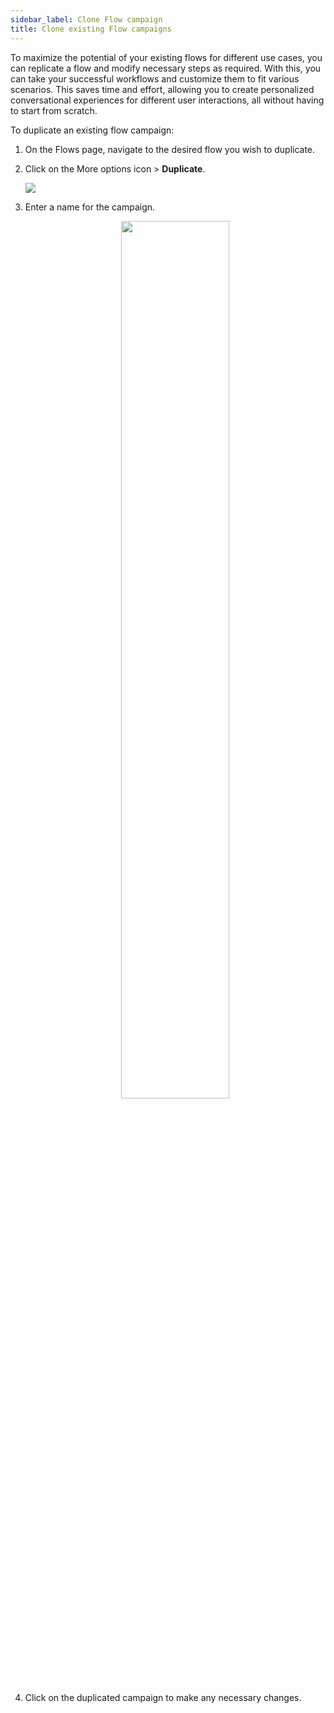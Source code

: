 ```yaml
---
sidebar_label: Clone Flow campaign
title: Clone existing Flow campaigns
---
```


To maximize the potential of your existing flows for different use cases, you can replicate a flow and modify necessary steps as required. With this, you can take your successful workflows and customize them to fit various scenarios. This saves time and effort, allowing you to create personalized conversational experiences for different user interactions, all without having to start from scratch.

To duplicate an existing flow campaign:
1. On the Flows page, navigate to the desired flow you wish to duplicate.
2. Click on the More options icon > **Duplicate**.

   ![](https://i.imgur.com/MOtKdpm.png)

3. Enter a name for the campaign.

   <center><img src="https://i.imgur.com/2uHY3Cz.png" width="60%"/> </center>

4. Click on the duplicated campaign to make any necessary changes.